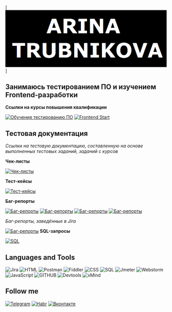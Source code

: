 [![Header](https://github.com/ArinaTrubnikova/arinatrubnikova/blob/main/assets/name.png)]

## Занимаюсь тестированием ПО и изучением Frontend-разработки
**Ссылки на курсы повышения квалификации**

[![Обучение тестированию ПО](https://img.shields.io/badge/-QA-000000?style=for-the-badge)](https://drive.google.com/file/d/1WDz2-NQdMhN1aChdmrpzF-OkmaNdyfXe/view)
[![Frontend Start](https://img.shields.io/badge/-Frontend-000000?style=for-the-badge)](https://drive.google.com/file/d/1wB7nQpsRgoIcvWc3rObknwmMcU6g75i5/view)

## Тестовая документация
*Ссылки на тестовую документацию, составленную на основе выполненных тестовых заданий, заданий с курсов*

**Чек-листы**

[![Чек-листы](https://img.shields.io/badge/-Checklist-000000?style=for-the-badge)](https://docs.google.com/spreadsheets/d/1W7Z4bI5oTybpB9JvBjlr9m6dZkZApdRuM-6zJ-8HAzk/edit?usp=sharing)

**Тест-кейсы**

[![Тест-кейсы](https://img.shields.io/badge/-Testcase-000000?style=for-the-badge)](https://docs.google.com/spreadsheets/d/1-74vLUsi9Yxo59vbzgaJHACLWZqD4Ch8UALOwHLg_3U/edit?usp=sharing)

**Баг-репорты**

[![Баг-репорты](https://img.shields.io/badge/-Yandex-000000?style=for-the-badge)](https://docs.google.com/spreadsheets/d/1Bua2xpg-sLmtK1XhhD-uHKvy3WSfwg1FJ-t-GWDLPyo/edit#gid=1423129381)
[![Баг-репорты](https://img.shields.io/badge/-Лайфхакер-000000?style=for-the-badge)](https://docs.google.com/spreadsheets/d/1TvplWMFNVCFSajNUgyCWcQR0lCJShnGJ8mM6vdJSMw8/edit#gid=0)
[![Баг-репорты](https://img.shields.io/badge/-ЭсАйБезопасность-000000?style=for-the-badge)](https://docs.google.com/spreadsheets/d/15mPXYn6S8IxDrgjK0x5jw3ccE2_a4wD75dc-7T1AbwA/edit#gid=1577042999)
[![Баг-репорты](https://img.shields.io/badge/-ProductStar-000000?style=for-the-badge)](https://docs.google.com/spreadsheets/d/1N03wlc5Iz--QDPz6NKlMdukVVSqC7kc4kK8wJQUxgLs/edit#gid=1030889720)

*Баг-репорты, заведённые в Jira*

[![Баг-репорты](https://img.shields.io/badge/-Jira-000000?style=for-the-badge)](https://arishka.atlassian.net/jira/software/c/projects/MFTF/boards/4)
**SQL-запросы**

[![SQL](https://img.shields.io/badge/-SQL-000000?style=for-the-badge)](https://docs.google.com/spreadsheets/d/1AeeHKZtJNXxX-0oyxZ3IcR_JzzKiR-pbScxVAZLNupA/edit?usp=sharing)

## Languages and Tools

![Jira](https://img.shields.io/badge/-Jira-000000?style=for-the-badge&logo=Jira&logoColor=1E90FF)
![HTML](https://img.shields.io/badge/-HTML-000000?style=for-the-badge&logo=appveyor&logoColor=FF4500)
![Postman](https://img.shields.io/badge/-Postman-000000?style=for-the-badge&logo=Postman&logoColor=FF6347)
![Fiddler](https://img.shields.io/badge/-Fiddler-000000?style=for-the-badge&logo=appveyor&logoColor=32CD32)
![CSS](https://img.shields.io/badge/-CSS-000000?style=for-the-badge&logo=appveyor&logoColor=1E90FF)
![SQL](https://img.shields.io/badge/-mySQL-000000?style=for-the-badge&logo=mySQL&logoColor=008B8B)
![Jmeter](https://img.shields.io/badge/-Jmeter-000000?style=for-the-badge&logo=appveyor&logoColor=B22222)
![Webstorm](https://img.shields.io/badge/-WebStorm-000000?style=for-the-badge&logo=webstorm&logoColor=00FFFF)
![JavaScript](https://img.shields.io/badge/-JavaScript-000000?style=for-the-badge&logo=JavaScript&logoColor=FFFF00)
![GITHUB](https://img.shields.io/badge/-GitHub-000000?style=for-the-badge&logo=GitHub&logoColor=FFFFFF)
![Devtools](https://img.shields.io/badge/-DevTools-000000?style=for-the-badge&logo=appveyor&logoColor=808080)
![xMind](https://img.shields.io/badge/-xMind-000000?style=for-the-badge&logo=appveyor&logoColor=FFFFFF)

## Follow me
[![Telegram](https://img.shields.io/badge/-Telegram-000000?style=for-the-badge&logo=Telegram&logoColor=1E90FF)](https://t.me/t_arishka)
[![Habr](https://img.shields.io/badge/-Habr-000000?style=for-the-badge&logo=Habr&logoColor=5F9EA0)](https://career.habr.com/arinatru)
[![Вконтакте](https://img.shields.io/badge/-Вконтакте-000000?style=for-the-badge&logo=VK&logoColor=1E90FF)](https://vk.com/t_arishka)
